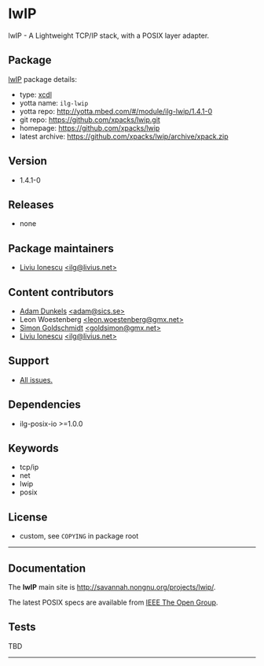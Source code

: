 # lwIP

lwIP - A Lightweight TCP/IP stack, with a POSIX layer adapter.

## Package

[lwIP](https://github.com/xpacks/lwip) package details:

* type: [xcdl](http://xcdl.github.io)
* yotta name: `ilg-lwip`
* yotta repo: http://yotta.mbed.com/#/module/ilg-lwip/1.4.1-0
* git repo: https://github.com/xpacks/lwip.git
* homepage: https://github.com/xpacks/lwip
* latest archive: https://github.com/xpacks/lwip/archive/xpack.zip

## Version

* 1.4.1-0

## Releases

* none

## Package maintainers

* [Liviu Ionescu](http://liviusdotnet.worldpress.com) [&lt;ilg@livius.net&gt;](mailto:ilg@livius.net)

## Content contributors

* [Adam Dunkels](http://dunkels.com/adam/) [&lt;adam@sics.se&gt;](mailto:adam@sics.se)
* Leon Woestenberg [&lt;leon.woestenberg@gmx.net&gt;](mailto:leon.woestenberg@gmx.net)
* [Simon Goldschmidt](http://savannah.nongnu.org/users/goldsimon) [&lt;goldsimon@gmx.net&gt;](mailto:goldsimon@gmx.net)
* [Liviu Ionescu](http://liviusdotnet.worldpress.com) [&lt;ilg@livius.net&gt;](mailto:ilg@livius.net)

## Support

* [All issues.](https://github.com/xpacks/lwip/issues)

## Dependencies

* ilg-posix-io >=1.0.0

## Keywords

* tcp/ip
* net
* lwip
* posix

## License

* custom, see `COPYING` in package root

--- 
## Documentation

The **lwIP** main site is
http://savannah.nongnu.org/projects/lwip/.

The latest POSIX specs are available from [IEEE The Open Group](http://pubs.opengroup.org/onlinepubs/9699919799/nframe.html).

## Tests

TBD


--- 
